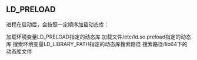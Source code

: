 ## LD_PRELOAD



进程在启动后，会按照一定顺序加载动态库：

加载环境变量LD_PRELOAD指定的动态库
加载文件/etc/ld.so.preload指定的动态库
搜索环境变量LD_LIBRARY_PATH指定的动态库搜索路径
搜索路径/lib64下的动态库文件
